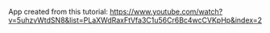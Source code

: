 App created from this tutorial: 
https://www.youtube.com/watch?v=5uhzvWtdSN8&list=PLaXWdRaxFtVfa3C1u56Cr6Bc4wcCVKpHp&index=2
